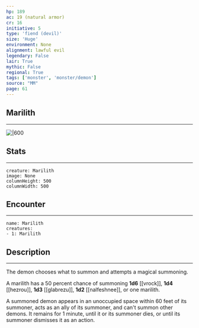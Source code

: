 ```yaml
---
hp: 189
ac: 19 (natural armor)
cr: 16
initiative: 5
type: 'fiend (devil)'    
size: 'Huge'
environment: None
alignment: lawful evil
legendary: False
lair: True
mythic: False
regional: True
tags: ['monster', 'monster/demon']
source: "MM"
page: 61
---
```


## Marilith
---

![|600](D:/Program%20Files/5e.tools/img/bestiary/MM/Marilith.jpg)

## Stats
---

```statblock
creature: Marilith
image: None
columnHeight: 500
columnWidth: 500
```

## Encounter
---

```encounter-table
name: Marilith
creatures:
- 1: Marilith
```

## Description
---


The demon chooses what to summon and attempts a magical summoning.

A marilith has a 50 percent chance of summoning **1d6** [[vrock]], **1d4** [[hezrou]], **1d3** [[glabrezu]], **1d2** [[nalfeshnee]], or one marilith.

A summoned demon appears in an unoccupied space within 60 feet of its summoner, acts as an ally of its summoner, and can't summon other demons. It remains for 1 minute, until it or its summoner dies, or until its summoner dismisses it as an action.




